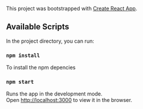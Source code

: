 This project was bootstrapped with [Create React App](https://github.com/facebook/create-react-app).

## Available Scripts

In the project directory, you can run:

### `npm install`
To install the npm depencies

### `npm start`

Runs the app in the development mode.<br />
Open [http://localhost:3000](http://localhost:3000) to view it in the browser.
